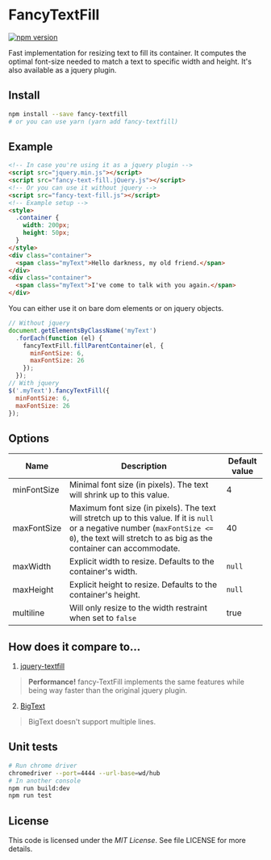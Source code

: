 # FancyTextFill
[![npm version](https://badge.fury.io/js/fancy-textfill.svg)](https://badge.fury.io/js/fancy-textfill)

Fast implementation for resizing text to fill its container.
It computes the optimal font-size needed to match a text to specific width and height.
It's also available as a jquery plugin.

## Install

```bash
npm install --save fancy-textfill
# or you can use yarn (yarn add fancy-textfill)
```

## Example

```html
<!-- In case you're using it as a jquery plugin -->
<script src="jquery.min.js"></script>
<script src="fancy-text-fill.jQuery.js"></script>
<!-- Or you can use it without jquery -->
<script src="fancy-text-fill.js"></script>
<!-- Example setup -->
<style>
  .container {
    width: 200px;
    height: 50px;
  }
</style>
<div class="container">
  <span class="myText">Hello darkness, my old friend.</span>
</div>
<div class="container">
  <span class="myText">I've come to talk with you again.</span>
</div>
```

You can either use it on bare dom elements or on jquery objects.

```js
// Without jquery
document.getElementsByClassName('myText')
  .forEach(function (el) {
    fancyTextFill.fillParentContainer(el, {
      minFontSize: 6,
      maxFontSize: 26
    });
  });
// With jquery
$('.myText').fancyTextFill({
  minFontSize: 6,
  maxFontSize: 26
});
```

## Options

| Name        | Description | Default value |
|-------------|-------------|---------------|
| minFontSize | Minimal font size (in pixels). The text will shrink up to this value. | 4 |
| maxFontSize | Maximum font size (in pixels). The text will stretch up to this value. If it is `null` or a negative number (`maxFontSize <= 0`), the text will stretch to as big as the container can accommodate. | 40 |
| maxWidth    | Explicit width to resize. Defaults to the container's width. | `null` |
| maxHeight   | Explicit height to resize. Defaults to the container's height. | `null` |
| multiline   | Will only resize to the width restraint when set to `false` | true |

## How does it compare to...

1. [jquery-textfill](https://github.com/jquery-textfill/jquery-textfill)

> **Performance!** fancy-TextFill implements the same features while being way faster than the original jquery plugin.

2. [BigText](https://github.com/zachleat/BigText)

> BigText doesn't support multiple lines.

## Unit tests

```bash
# Run chrome driver
chromedriver --port=4444 --url-base=wd/hub
# In another console
npm run build:dev
npm run test
```

## License

This code is licensed under the _MIT License_. See file LICENSE for more details.
